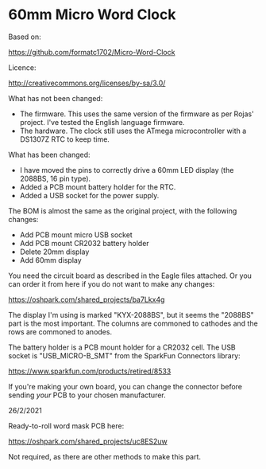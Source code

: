 # 60mm Micro Word Clock

Based on:

https://github.com/formatc1702/Micro-Word-Clock

Licence:

http://creativecommons.org/licenses/by-sa/3.0/

What has not been changed:

* The firmware. This uses the same version of the firmware as per Rojas' project. I've tested the English language firmware.
* The hardware. The clock still uses the ATmega microcontroller with a DS1307Z RTC to keep time.

What has been changed:

* I have moved the pins to correctly drive a 60mm LED display (the 2088BS, 16 pin type).
* Added a PCB mount battery holder for the RTC.
* Added a USB socket for the power supply.

The BOM is almost the same as the original project, with the following changes:

* Add PCB mount micro USB socket
* Add PCB mount CR2032 battery holder
* Delete 20mm display
* Add 60mm display

You need the circuit board as described in the Eagle files attached. Or you can order it from here if you do not want to make any changes:

https://oshpark.com/shared_projects/ba7Lkx4g

The display I'm using is marked "KYX-2088BS", but it seems the "2088BS" part is the most important.
The columns are commoned to cathodes and the rows are commoned to anodes.

The battery holder is a PCB mount holder for a CR2032 cell.
The USB socket is "USB_MICRO-B_SMT" from the SparkFun Connectors library:

https://www.sparkfun.com/products/retired/8533

If you're making your own board, you can change the connector before sending _your_ PCB to your chosen manufacturer.

26/2/2021

Ready-to-roll word mask PCB here:

https://oshpark.com/shared_projects/uc8ES2uw

Not required, as there are other methods to make this part.
